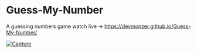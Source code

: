 # Guess-My-Number
A guessing numbers game watch live -> https://devmonzer.github.io/Guess-My-Number/

<a href="https://ibb.co/YPhgd2k"><img src="https://i.ibb.co/S5BSmNn/Capture.jpg" alt="Capture" border="0"></a>
